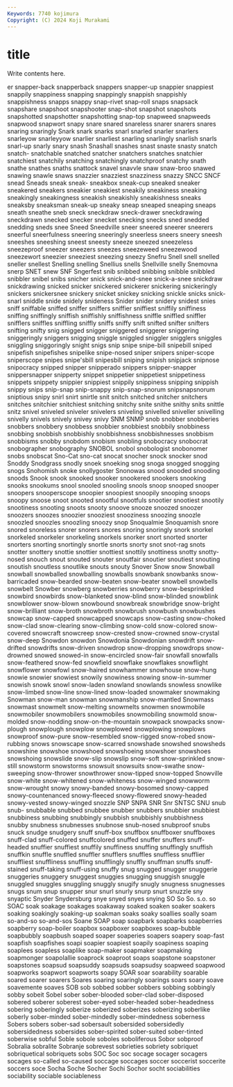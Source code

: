 ```yaml
---
Keywords: 7740 kojimura
Copyright: (C) 2024 Koji Murakami
---
```


# title

Write contents here.



er snapper-back snapperback snappers snapper-up snappier snappiest snappily snappiness
snapping snappingly snappish snappishly snappishness snapps snappy snap-rivet snap-roll snaps
snapsack snapshare snapshoot snapshooter snap-shot snapshot snapshots snapshotted snapshotter snapshotting
snap-top snapweed snapweeds snapwood snapwort snapy snare snared snareless snarer
snarers snares snaring snaringly Snark snark snarks snarl snarled snarler
snarlers snarleyow snarleyyow snarlier snarliest snarling snarlingly snarlish snarls snarl-up
snarly snary snash Snashall snashes snast snaste snasty snatch snatch-
snatchable snatched snatcher snatchers snatches snatchier snatchiest snatchily snatching snatchingly
snatchproof snatchy snath snathe snathes snaths snattock snavel snavvle snaw
snaw-broo snawed snawing snawle snaws snazzier snazziest snazziness snazzy SNCC
SNCF snead Sneads sneak sneak- sneakbox sneak-cup sneaked sneaker sneakered
sneakers sneakier sneakiest sneakily sneakiness sneaking sneakingly sneakingness sneakish sneakishly
sneakishness sneaks sneaksby sneaksman sneak-up sneaky sneap sneaped sneaping sneaps
sneath sneathe sneb sneck sneckdraw sneck-drawer sneckdrawing sneckdrawn snecked snecker
snecket snecking snecks sned snedded snedding sneds snee Sneed Sneedville
sneer sneered sneerer sneerers sneerful sneerfulness sneering sneeringly sneerless sneers
sneery sneesh sneeshes sneeshing sneest sneesty sneeze sneezed sneezeless sneezeproof
sneezer sneezers sneezes sneezeweed sneezewood sneezewort sneezier sneeziest sneezing sneezy
Snefru Snell snell snelled sneller snellest Snelling snelling Snellius snells
Snellville snelly Snemovna snerp SNET snew SNF Sngerfest snib snibbed
snibbing snibble snibbled snibbler snibel snibs snicher snick snick-and-snee snick-a-snee
snickdraw snickdrawing snicked snicker snickered snickerer snickering snickeringly snickers snickersnee
snickery snicket snickey snicking snickle snicks snick-snarl sniddle snide snidely
snideness Snider snider snidery snidest snies sniff sniffable sniffed sniffer
sniffers sniffier sniffiest sniffily sniffiness sniffing sniffingly sniffish sniffishly sniffishness
sniffle sniffled sniffler snifflers sniffles sniffling sniffly sniffs sniffy snift
snifted snifter snifters snifting snifty snig snigged snigger sniggered sniggerer
sniggering sniggeringly sniggers snigging sniggle sniggled sniggler snigglers sniggles sniggling
sniggoringly snight snigs snip snipe snipe-bill snipebill sniped snipefish snipefishes
snipelike snipe-nosed sniper snipers sniper-scope sniperscope snipes snipe'sbill snipesbill sniping
snipish snipjack snipnose snipocracy snipped snipper snipperado snippers snipper-snapper snippersnapper
snipperty snippet snippetier snippetiest snippetiness snippets snippety snippier snippiest snippily
snippiness snipping snippish snippy snips snip-snap snip-snappy snip-snap-snorum snipsnapsnorum sniptious
snipy snirl snirt snirtle snit snitch snitched snitcher snitchers snitches
snitchier snitchiest snitching snitchy snite snithe snithy snits snittle snitz
snivel sniveled sniveler snivelers sniveling snivelled sniveller snivelling snivelly snivels
snively snivey snivy SNM SNMP snob snobber snobberies snobbers snobbery
snobbess snobbier snobbiest snobbily snobbiness snobbing snobbish snobbishly snobbishness snobbishnesses
snobbism snobbisms snobby snobdom snobism snobling snobocracy snobocrat snobographer snobography
SNOBOL snobol snobologist snobonomer snobs snobscat Sno-Cat sno-cat snocat snocher
snock snocker snod Snoddy Snodgrass snodly snoek snoeking snog snoga
snogged snogging snogs Snohomish snoke snollygoster Snonowas snood snooded snooding
snoods Snook snook snooked snooker snookered snookers snooking snooks snookums
snool snooled snooling snools snoop snooped snooper snoopers snooperscope snoopier
snoopiest snoopily snooping snoops snoopy snoose snoot snooted snootful snootfuls
snootier snootiest snootily snootiness snooting snoots snooty snoove snooze snoozed
snoozer snoozers snoozes snoozier snooziest snooziness snoozing snoozle snoozled snoozles
snoozling snoozy snop Snoqualmie Snoquamish snore snored snoreless snorer snorers
snores snoring snoringly snork snorkel snorkeled snorkeler snorkeling snorkels snorker
snort snorted snorter snorters snorting snortingly snortle snorts snorty snot
snot-rag snots snotter snottery snottie snottier snottiest snottily snottiness snotty
snotty-nosed snouch snout snouted snouter snoutfair snoutier snoutiest snouting snoutish
snoutless snoutlike snouts snouty Snover Snow snow Snowball snowball snowballed
snowballing snowballs snowbank snowbanks snow-barricaded snow-bearded snow-beaten snow-beater snowbell snowbells
snowbelt Snowber snowberg snowberries snowberry snow-besprinkled snowbird snowbirds snow-blanketed snow-blind
snow-blinded snowblink snowblower snow-blown snowbound snowbreak snowbridge snow-bright snow-brilliant snow-broth
snowbroth snowbrush snowbush snowbushes snowcap snow-capped snowcapped snowcaps snow-casting snow-choked
snow-clad snow-clearing snow-climbing snow-cold snow-colored snow-covered snowcraft snowcreep snow-crested snow-crowned
snow-crystal snow-deep Snowdon snowdon Snowdonia Snowdonian snowdrift snow-drifted snowdrifts snow-driven
snowdrop snow-dropping snowdrops snow-drowned snowed snowed-in snow-encircled snow-fair snowfall snowfalls
snow-feathered snow-fed snowfield snowflake snowflakes snowflight snowflower snowfowl snow-haired snowhammer
snowhouse snow-hung snowie snowier snowiest snowily snowiness snowing snow-in-summer snowish
snowk snowl snow-laden snowland snowlands snowless snowlike snow-limbed snow-line snow-lined
snow-loaded snowmaker snowmaking Snowman snow-man snowman snowmanship snow-mantled Snowmass snowmast
snowmelt snow-melting snowmelts snowmen snowmobile snowmobiler snowmobilers snowmobiles snowmobiling snowmold
snow-molded snow-nodding snow-on-the-mountain snowpack snowpacks snow-plough snowplough snowplow snowplowed snowplowing
snowplows snowproof snow-pure snow-resembled snow-rigged snow-robed snow-rubbing snows snowscape snow-scarred
snowshade snowshed snowsheds snowshine snowshoe snowshoed snowshoeing snowshoer snowshoes snowshoing
snowslide snow-slip snowslip snow-soft snow-sprinkled snow-still snowstorm snowstorms snowsuit snowsuits
snow-swathe snow-sweeping snow-thrower snowthrower snow-tipped snow-topped Snowville snow-white snow-whitened snow-whiteness
snow-winged snowworm snow-wrought snowy snowy-banded snowy-bosomed snowy-capped snowy-countenanced snowy-fleeced snowy-flowered
snowy-headed snowy-vested snowy-winged snozzle SNP SNPA SNR Snr SNTSC SNU
snub snub- snubbable snubbed snubbee snubber snubbers snubbier snubbiest snubbiness
snubbing snubbingly snubbish snubbishly snubbishness snubby snubness snubnesses snubnose snub-nosed
snubproof snubs snuck snudge snudgery snuff snuff-box snuffbox snuffboxer snuffboxes
snuff-clad snuff-colored snuffcolored snuffed snuffer snuffers snuff-headed snuffier snuffiest snuffily
snuffiness snuffing snuffingly snuffish snuffkin snuffle snuffled snuffler snufflers snuffles
snuffless snufflier snuffliest snuffliness snuffling snufflingly snuffly snuffman snuffs snuff-stained
snuff-taking snuff-using snuffy snug snugged snugger snuggerie snuggeries snuggery snuggest
snuggies snugging snuggish snuggle snuggled snuggles snuggling snuggly snugify snugly
snugness snugnesses snugs snum snup snupper snur snurl snurly snurp
snurt snuzzle sny snyaptic Snyder Snydersburg snye snyed snyes snying
SO So So. s.o. so SOAC soak soakage soakages soakaway
soaked soaken soaker soakers soaking soakingly soaking-up soakman soaks soaky
soallies soally soam so-and-so so-and-sos Soane SOAP soap soapbark soapbarks
soapberries soapberry soap-boiler soapbox soapboxer soapboxes soap-bubble soapbubbly soapbush soaped
soaper soaperies soapers soapery soap-fast soapfish soapfishes soapi soapier soapiest
soapily soapiness soaping soaplees soapless soaplike soap-maker soapmaker soapmaking soapmonger
soapolallie soaprock soaproot soaps soapstone soapstoner soapstones soapsud soapsuddy soapsuds
soapsudsy soapweed soapwood soapworks soapwort soapworts soapy SOAR soar soarability
soarable soared soarer soarers Soares soaring soaringly soarings soars soary
soave soavemente soaves SOB sob sobbed sobber sobbers sobbing sobbingly
sobby sobeit Sobel sober sober-blooded sober-clad sober-disposed sobered soberer soberest
sober-eyed sober-headed sober-headedness sobering soberingly soberize soberized soberizes soberizing soberlike
soberly sober-minded sober-mindedly sober-mindedness soberness Sobers sobers sober-sad sobersault sobersided
sobersidedly sobersidedness sobersides sober-spirited sober-suited sober-tinted soberwise sobful Soble sobole
soboles soboliferous Sobor sobproof Sobralia sobralite Sobranje sobrevest sobrieties sobriety
sobriquet sobriquetical sobriquets sobs SOC Soc soc socage socager socagers
socages so-called so-caused soccage soccages soccer soccerist soccerite soccers soce
Socha Soche Socher Sochi Sochor socht sociabilities sociability sociable sociableness
